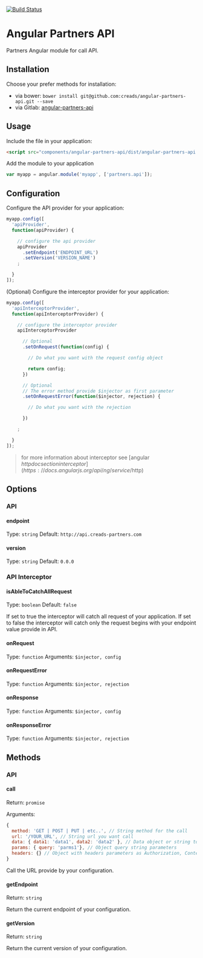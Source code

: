 [![Build Status](https://travis-ci.org/creads/angular-partners-api.svg?branch=master)](https://travis-ci.org/creads/angular-partners-api)

# Angular Partners API

Partners Angular module for call API.

## Installation

Choose your prefer methods for installation:

* via bower: `bower install git@github.com:creads/angular-partners-api.git --save`
* via Gitlab: [angular-partners-api](https://github.com/creads/angular-partners-api/archive/master.zip)

## Usage

Include the file in your application:

```html
<script src="components/angular-partners-api/dist/angular-partners-api.js" ></script>
```

Add the module to your application

```js
var myapp = angular.module('myapp', ['partners.api']);
```

## Configuration

Configure the API provider for your application:

```js
myapp.config([
  'apiProvider',
  function(apiProvider) {

    // configure the api provider
    apiProvider
      .setEndpoint('ENDPOINT_URL')
      .setVersion('VERSION_NAME')
    ;

  }
]);
```

(Optional) Configure the interceptor provider for your application:

```js
myapp.config([
  'apiInterceptorProvider',
  function(apiInterceptorProvider) {

    // configure the interceptor provider
    apiInterceptorProvider

      // Optional
      .setOnRequest(function(config) {

        // Do what you want with the request config object

        return config;
      })

      // Optional
      // The error method provide $injector as first parameter
      .setOnRequestError(function($injector, rejection) {

        // Do what you want with the rejection

      })

    ;

  }
]);
```
> for more information about interceptor see [angular $http doc section interceptor](https://docs.angularjs.org/api/ng/service/$http)

## Options

### API

#### endpoint

Type: `string` Default: `http://api.creads-partners.com`

#### version

Type: `string` Default: `0.0.0`

### API Interceptor

#### isAbleToCatchAllRequest

Type: `boolean` Default: `false`

If set to true the interceptor will catch all request of your application.
If set to false the interceptor will catch only the request begins with your endpoint value provide in API.

#### onRequest

Type: `function` Arguments: `$injector, config`

#### onRequestError

Type: `function` Arguments: `$injector, rejection`

#### onResponse

Type: `function` Arguments: `$injector, config`

#### onResponseError

Type: `function` Arguments: `$injector, rejection`

## Methods

### API

#### call

Return: `promise`

Arguments:

```js
{
  method: 'GET | POST | PUT | etc..', // String method for the call
  url: '/YOUR_URL', // String url you want call
  data: { data1: 'data1', data2: 'data2' }, // Data object or string to be sent as the request message data
  params: { query: 'parms1'}, // Object query string parameters
  headers: {} // Object with headers parameters as Authorization, Content-Type, etc...
}
```

Call the URL provide by your configuration.

#### getEndpoint

Return: `string`

Return the current endpoint of your configuration.

#### getVersion

Return: `string`

Return the current version of your configuration.